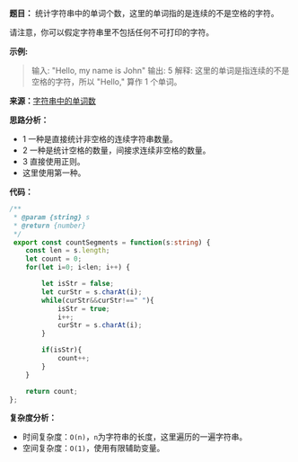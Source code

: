**题目：**
统计字符串中的单词个数，这里的单词指的是连续的不是空格的字符。

请注意，你可以假定字符串里不包括任何不可打印的字符。

**示例:**

> 输入: "Hello, my name is John"
> 输出: 5
> 解释: 这里的单词是指连续的不是空格的字符，所以 "Hello," 算作 1 个单词。

**来源：**[字符串中的单词数](https://leetcode-cn.com/problems/number-of-segments-in-a-string)

**思路分析：**
- 1 一种是直接统计非空格的连续字符串数量。
- 2 一种是统计空格的数量，间接求连续非空格的数量。
- 3 直接使用正则。
- 这里使用第一种。

**代码：**
```typescript
/**
 * @param {string} s
 * @return {number}
 */
 export const countSegments = function(s:string) {
    const len = s.length;
    let count = 0;
    for(let i=0; i<len; i++) {

        let isStr = false;
        let curStr = s.charAt(i);
        while(curStr&&curStr!==" "){
            isStr = true;
            i++;
            curStr = s.charAt(i);
        }

        if(isStr){
            count++;
        }
    }

    return count;
};
```

**复杂度分析：**
- 时间复杂度：`O(n)`，`n`为字符串的长度，这里遍历的一遍字符串。
- 空间复杂度：`O(1)`，使用有限辅助变量。